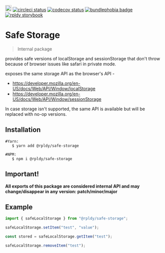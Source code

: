 <a href="https://badge.fury.io/js/%40rpldy%2Fssafe-storage">
    <img src="https://badge.fury.io/js/%40rpldy%2Fsafe-storage.svg" alt="npm version" height="20"></a>
<a href="https://circleci.com/gh/rpldy/react-uploady">
    <img src="https://circleci.com/gh/rpldy/react-uploady.svg?style=svg" alt="circleci status"/></a>  
<a href="https://codecov.io/gh/rpldy/react-uploady">
    <img src="https://codecov.io/gh/rpldy/react-uploady/branch/master/graph/badge.svg" alt="codecov status"/></a> 
<a href="https://bundlephobia.com/result?p=@rpldy/safe-storage">
    <img src="https://badgen.net/bundlephobia/minzip/@rpldy/safe-storage" alt="bundlephobia badge"/></a>
<a href="https://react-uploady-storybook.netlify.com">
   <img src="https://cdn.jsdelivr.net/gh/storybookjs/brand@master/badge/badge-storybook.svg" alt="rpldy storybook"/></a>
   
   
# Safe Storage

> Internal package 

provides safe versions of localStorage and sessionStorage that don't throw because
of browser issues like safari in private mode.

exposes the same storage API as the browser's API - 

- https://developer.mozilla.org/en-US/docs/Web/API/Window/localStorage
- https://developer.mozilla.org/en-US/docs/Web/API/Window/sessionStorage

In case storage isn't supported, the same API is available but will be replaced with no-op versions.

## Installation

```shell
#Yarn: 
   $ yarn add @rpldy/safe-storage

#NPM:
   $ npm i @rpldy/safe-storage
``` 

## Important!

**All exports of this package are considered internal API and may change/disappear in any version: patch/minor/major**


## Example

```javascript
import { safeLocalStorage } from "@rpldy/safe-storage";

safeLocalStorage.setItem("test", "value");

const stored = safeLocalStorage.getItem("test");

safeLocalStorage.removeItem("test");
```
